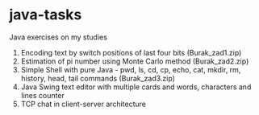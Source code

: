 # java-tasks
Java exercises on my studies

1. Encoding text by switch positions of last four bits (Burak_zad1.zip)
2. Estimation of pi number using Monte Carlo method (Burak_zad2.zip)
3. Simple Shell with pure Java - pwd, ls, cd, cp, echo, cat, mkdir, rm, history, head, tail commands (Burak_zad3.zip)
4. Java Swing text editor with multiple cards and words, characters and lines counter
5. TCP chat in client-server architecture

